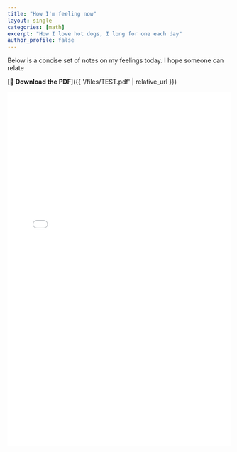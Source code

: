 ```yaml
---
title: "How I'm feeling now"
layout: single
categories: [math]
excerpt: "How I love hot dogs, I long for one each day"
author_profile: false
---
```


Below is a concise set of notes on my feelings today. I hope someone can relate

[📄 **Download the PDF**]({{ '/files/TEST.pdf' | relative_url }})

<!-- Optional inline preview (desktop browsers only) -->
<embed src="{{ '/files/2025-galois_theory_notes.pdf' | relative_url }}"
       type="application/pdf"
       width="100%" height="800px" />


